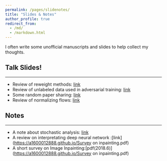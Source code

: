 ```yaml
---
permalink: /pages/slidenotes/
title: "Slides & Notes"
author_profile: true
redirect_from: 
  - /md/
  - /markdown.html
---
```


I often write some unofficial manuscripts and slides to help collect my thoughts. 

## Talk Slides!
----
* Review of reweight methods: [link](https://github.com/zdhNarsil/zdhNarsil.github.io/files/Reweight_slides.pdf)
* Review of unlabeled data used in adversarial training:  [link](https://github.com/zdhNarsil/zdhNarsil.github.io/raw/master/files/unlabeladvtrain.pdf)
* Some random paper sharing: [link](https://github.com/zdhNarsil/zdhNarsil.github.io/raw/master/files/paper_sharing_slides_for_yunjin_s_seminar.pdf)
* Review of normalizing flows: [link](https://github.com/zdhNarsil/zdhNarsil.github.io/raw/master/files/Normalizing%20Flows.pptx)



## Notes
----
* A note about stochastic analysis: [link](https://github.com/zdhNarsil/zdhNarsil.github.io/raw/master/files/Notes_of_Stochastic_Analysis.pdf)
* A review on interpretating deep neural network :[link](https://a1600012888.github.io/Survey on inpainting.pdf)
* A short survey on Image Inpainting:[pdf(2018.6)](https://a1600012888.github.io/Survey on inpainting.pdf)


